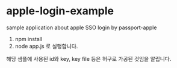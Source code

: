 # apple-login-example
sample application about apple SSO login by passport-apple

1. npm install
2. node app.js 로 실행합니다.

해당 샘플에 사용된 id와 key, key file 등은 허구로 가공된 것임을 알립니다.